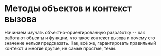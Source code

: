 # Методы объектов и контекст вызова

Начинаем изучать объектно-ориентированную разработку -- как работают объекты и функции, что такое контекст вызова и почему его значение нельзя предсказать. Как, всё же, гарантировать правильный контекст и многие другие, не самые простые, темы.